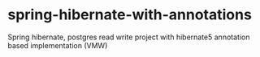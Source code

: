 # spring-hibernate-with-annotations
Spring hibernate, postgres read write project with hibernate5 annotation based implementation (VMW)
